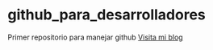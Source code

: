 # github_para_desarrolladores
Primer repositorio para manejar github
[Visita mi blog](https://universitariobogota.wixsite.com/cupo)
